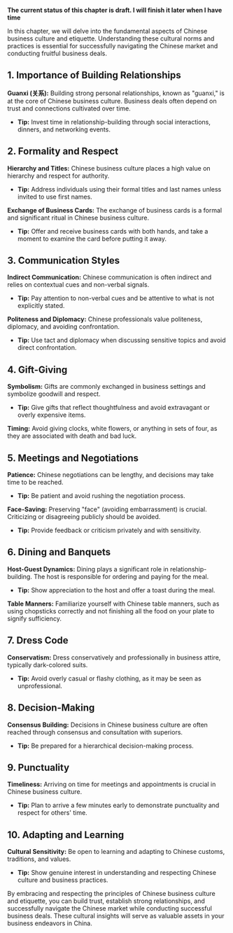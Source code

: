 **The current status of this chapter is draft. I will finish it later when I have time**

In this chapter, we will delve into the fundamental aspects of Chinese business culture and etiquette. Understanding these cultural norms and practices is essential for successfully navigating the Chinese market and conducting fruitful business deals.

**1. Importance of Building Relationships**
-------------------------------------------

**Guanxi (关系):** Building strong personal relationships, known as "guanxi," is at the core of Chinese business culture. Business deals often depend on trust and connections cultivated over time.

* **Tip:** Invest time in relationship-building through social interactions, dinners, and networking events.

**2. Formality and Respect**
----------------------------

**Hierarchy and Titles:** Chinese business culture places a high value on hierarchy and respect for authority.

* **Tip:** Address individuals using their formal titles and last names unless invited to use first names.

**Exchange of Business Cards:** The exchange of business cards is a formal and significant ritual in Chinese business culture.

* **Tip:** Offer and receive business cards with both hands, and take a moment to examine the card before putting it away.

**3. Communication Styles**
---------------------------

**Indirect Communication:** Chinese communication is often indirect and relies on contextual cues and non-verbal signals.

* **Tip:** Pay attention to non-verbal cues and be attentive to what is not explicitly stated.

**Politeness and Diplomacy:** Chinese professionals value politeness, diplomacy, and avoiding confrontation.

* **Tip:** Use tact and diplomacy when discussing sensitive topics and avoid direct confrontation.

**4. Gift-Giving**
------------------

**Symbolism:** Gifts are commonly exchanged in business settings and symbolize goodwill and respect.

* **Tip:** Give gifts that reflect thoughtfulness and avoid extravagant or overly expensive items.

**Timing:** Avoid giving clocks, white flowers, or anything in sets of four, as they are associated with death and bad luck.

**5. Meetings and Negotiations**
--------------------------------

**Patience:** Chinese negotiations can be lengthy, and decisions may take time to be reached.

* **Tip:** Be patient and avoid rushing the negotiation process.

**Face-Saving:** Preserving "face" (avoiding embarrassment) is crucial. Criticizing or disagreeing publicly should be avoided.

* **Tip:** Provide feedback or criticism privately and with sensitivity.

**6. Dining and Banquets**
--------------------------

**Host-Guest Dynamics:** Dining plays a significant role in relationship-building. The host is responsible for ordering and paying for the meal.

* **Tip:** Show appreciation to the host and offer a toast during the meal.

**Table Manners:** Familiarize yourself with Chinese table manners, such as using chopsticks correctly and not finishing all the food on your plate to signify sufficiency.

**7. Dress Code**
-----------------

**Conservatism:** Dress conservatively and professionally in business attire, typically dark-colored suits.

* **Tip:** Avoid overly casual or flashy clothing, as it may be seen as unprofessional.

**8. Decision-Making**
----------------------

**Consensus Building:** Decisions in Chinese business culture are often reached through consensus and consultation with superiors.

* **Tip:** Be prepared for a hierarchical decision-making process.

**9. Punctuality**
------------------

**Timeliness:** Arriving on time for meetings and appointments is crucial in Chinese business culture.

* **Tip:** Plan to arrive a few minutes early to demonstrate punctuality and respect for others' time.

**10. Adapting and Learning**
-----------------------------

**Cultural Sensitivity:** Be open to learning and adapting to Chinese customs, traditions, and values.

* **Tip:** Show genuine interest in understanding and respecting Chinese culture and business practices.

By embracing and respecting the principles of Chinese business culture and etiquette, you can build trust, establish strong relationships, and successfully navigate the Chinese market while conducting successful business deals. These cultural insights will serve as valuable assets in your business endeavors in China.
